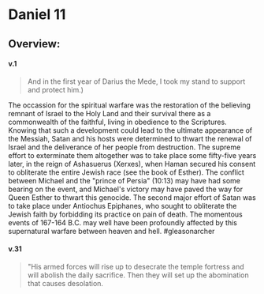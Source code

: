 # Daniel 11

## Overview:


#### v.1
>And in the first year of Darius the Mede, I took my stand to support and protect him.)

The occassion for the spiritual warfare was the restoration of the believing remnant of Israel to the Holy Land and their survival there as a commonwealth of the faithful, living in obedience to the Scriptures. Knowing that such a development could lead to the ultimate appearance of the Messiah, Satan and his hosts were determined to thwart the renewal of Israel and the deliverance of her people from destruction. The supreme effort to exterminate them altogether was to take place some fifty-five years later, in the reign of Ashasuerus (Xerxes), when Haman secured his consent to obliterate the entire Jewish race (see the book of Esther). The conflict between Michael and the "prince of Persia" (10:13) may have had some bearing on the event, and Michael's victory may have paved the way for Queen Esther to thwart this genocide. The second major effort of Satan was to take place under Antiochus Epiphanes, who sought to obliterate the Jewish faith by forbidding its practice on pain of death. The momentous events of 167-164 B.C. may well have been profoundly affected by this supernatural warfare between heaven and hell.
#gleasonarcher 

#### v.31
>"His armed forces will rise up to desecrate the temple fortress and will abolish the daily sacrifice. Then they will set up the abomination that causes desolation.



